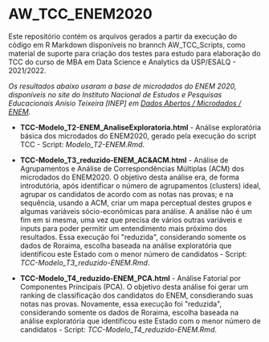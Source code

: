 # AW_TCC_ENEM2020

Este repositório contém os arquivos gerados a partir da execução do código em R Markdown disponíveis no brannch AW_TCC_Scripts, como material de suporte para criação dos testes para estudo para elaboração do TCC do curso de MBA em Data Science e Analytics da USP/ESALQ - 2021/2022.

<i>Os resultados abaixo usaram a base de microdados do ENEM 2020, disponíveis no site do Instituto Nacional de Estudos e Pesquisas Educacionais Anísio Teixeira [INEP] em <a href=https://www.gov.br/inep/pt-br/acesso-a-informacao/dados-abertos/microdados/enem>Dados Abertos / Microdados / ENEM</a>.</i>

- <b>TCC-Modelo_T2-ENEM_AnaliseExploratoria.html</b> - Análise exploratória básica dos microdados do ENEM2020, gerado pela execução do script TCC - Script: <i>Modelo_T2-ENEM.Rmd</i>.

- <b>TCC-Modelo_T3_reduzido-ENEM_AC&ACM.html</b> - Análise de Agrupamentos e Análise de Correspondências Múltiplas (ACM) dos microdados do ENEM2020. O objetivo desta análise era, de forma introdutória, após identificar o número de agrupamentos (clusters) ideal, agrupar os candidatos de acordo com as notas nas provas; e na sequência, usando a ACM, criar um mapa perceptual destes grupos e algumas variáveis sócio-econômicas para análise. A análise não é um fim em si mesma, uma vez que precisa de vários outras variáveis e inputs para poder permitir um entendimento mais próximo dos resultados. Essa execução foi "reduzida", considerando somente os dados de Roraima, escolha baseada na análise exploratória que identificou este Estado com o menor número de candidatos - Script: <i>TCC-Modelo_T3_reduzido-ENEM.Rmd</i>.

- <b>TCC-Modelo_T4_reduzido-ENEM_PCA.html</b> - Análise Fatorial por Componentes Principais (PCA). O objetivo desta análise foi gerar um ranking de classificação dos candidatos do ENEM, consdierando suas notas nas provas. Novamente, essa execução foi "reduzida", considerando somente os dados de Roraima, escolha baseada na análise exploratória que identificou este Estado com o menor número de candidatos - Script: <i>TCC-Modelo_T4_reduzido-ENEM.Rmd</i>.

